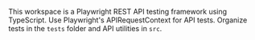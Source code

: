 <!-- Use this file to provide workspace-specific custom instructions to Copilot. For more details, visit https://code.visualstudio.com/docs/copilot/copilot-customization#_use-a-githubcopilotinstructionsmd-file -->

This workspace is a Playwright REST API testing framework using TypeScript. Use Playwright's APIRequestContext for API tests. Organize tests in the `tests` folder and API utilities in `src`.
